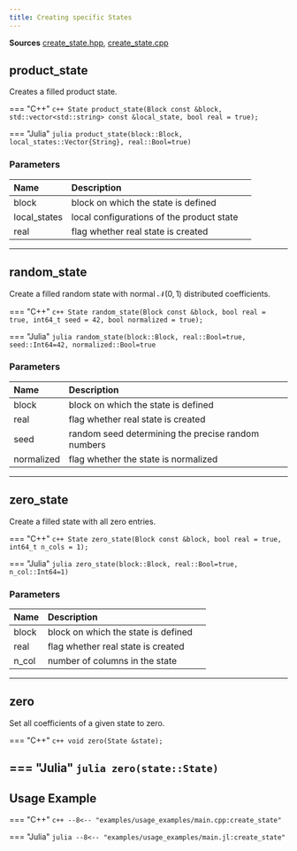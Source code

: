 ```yaml
---
title: Creating specific States
---
```


**Sources** [create_state.hpp](https://github.com/awietek/xdiag/blob/main/xdiag/states/create_state.hpp), [create_state.cpp](https://github.com/awietek/xdiag/blob/main/xdiag/states/create_state.cpp)

## product_state

Creates a filled product state.

=== "C++"
	```c++
	State product_state(Block const &block, std::vector<std::string> const &local_state, bool real = true);
	```
	
=== "Julia"
	```julia
	product_state(block::Block, local_states::Vector{String}, real::Bool=true)
	```


### Parameters

| Name         | Description                               |   |
|:-------------|:------------------------------------------|---|
| block        | block on which the state is defined       |   |
| local_states | local configurations of the product state |   |
| real         | flag whether real state is created        |   |

---

## random_state

Create a filled random state with normal $\mathcal{N}(0, 1)$ distributed coefficients.

=== "C++"
	```c++
	State random_state(Block const &block, bool real = true, int64_t seed = 42, bool normalized = true);
	```
	
=== "Julia"
	```julia
	random_state(block::Block, real::Bool=true, seed::Int64=42, normalized::Bool=true
	```


### Parameters

| Name       | Description                                        |   |
|:-----------|:---------------------------------------------------|---|
| block      | block on which the state is defined                |   |
| real       | flag whether real state is created                 |   |
| seed       | random seed determining the precise random numbers |   |
| normalized | flag whether the state is normalized               |   |

---

## zero_state

Create a filled state with all zero entries.

=== "C++"
	```c++
	State zero_state(Block const &block, bool real = true, int64_t n_cols = 1);
	```
	
=== "Julia"
	```julia
	zero_state(block::Block, real::Bool=true, n_col::Int64=1)
	```


### Parameters

| Name  | Description                         |   |
|:------|:------------------------------------|---|
| block | block on which the state is defined |   |
| real  | flag whether real state is created  |   |
| n_col | number of columns in the state      |   |

---

## zero

Set all coefficients of a given state to zero.

=== "C++"
	```c++
	void zero(State &state);
	```
	
=== "Julia"
	```julia
	zero(state::State)
	```
---

## Usage Example

=== "C++"
	```c++
	--8<-- "examples/usage_examples/main.cpp:create_state"
	```

=== "Julia"
	```julia
	--8<-- "examples/usage_examples/main.jl:create_state"
	```

